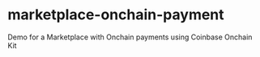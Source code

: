 # marketplace-onchain-payment
Demo for a Marketplace with Onchain payments using Coinbase Onchain Kit
